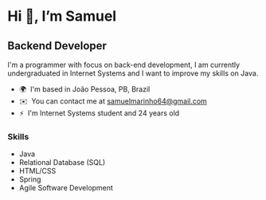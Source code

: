 # Hi 👋, I’m Samuel

## Backend Developer

I'm a programmer with focus on back-end development, I am currently undergraduated in Internet Systems and I want to improve my skills on Java.

- 🌍  I'm based in João Pessoa, PB, Brazil
- ✉️  You can contact me at [samuelmarinho64@gmail.com](mailto:samuelmarinho64@gmail.com)
- ⚡  I'm Internet Systems student and 24 years old

### Skills

- Java
- Relational Database (SQL)
- HTML/CSS
- Spring
- Agile Software Development 

<!---
samuel-marinho/samuel-marinho is a ✨ special ✨ repository because its `README.md` (this file) appears on your GitHub profile.
You can click the Preview link to take a look at your changes.
--->
